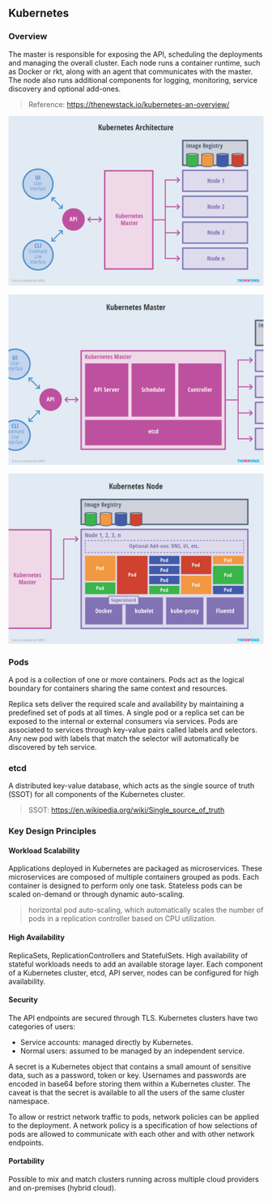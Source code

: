 
## Kubernetes

### Overview
The master is responsible for exposing the API, scheduling the deployments and managing the overall cluster.
Each node runs a container runtime, such as Docker or rkt, along with an agent that communicates with the master.
The node also runs additional components for logging, monitoring, service discovery and optional add-ones.
> Reference: https://thenewstack.io/kubernetes-an-overview/

![](../img/Chart_02_Kubernetes-Architecture.png)

![](../img/Chart_03_Kubernetes-Master.png)

![](../img/Chart_04_Kubernetes-Node.png)

### Pods
A pod is a collection of one or more containers. Pods act as the logical boundary for containers sharing the same context and resources.

Replica sets deliver the required scale and availability by maintaining a predefined set of pods at all times.
A single pod or a replica set can be exposed to the internal or external consumers via services. Pods are associated to services through key-value pairs called labels and selectors. Any new pod with labels that match the selector will automatically be discovered by teh service.

### etcd
A distributed key-value database, which acts as the single source of truth (SSOT) for all components of the Kubernetes cluster.

> SSOT: https://en.wikipedia.org/wiki/Single_source_of_truth

### Key Design Principles

#### Workload Scalability
Applications deployed in Kubernetes are packaged as microservices. These microservices are composed of multiple containers grouped as pods. Each container is designed to perform only one task. Stateless pods can be scaled on-demand or through dynamic auto-scaling.
> horizontal pod auto-scaling, which automatically scales the number of pods in a replication controller based on CPU utilization.


#### High Availability
ReplicaSets, ReplicationControllers and StatefulSets.
High availability of stateful workloads needs to add an available storage layer.
Each component of a Kubernetes cluster, etcd, API server, nodes can be configured for high availability.

#### Security
The API endpoints are secured through TLS.
Kubernetes clusters have two categories of users:
- Service accounts: managed directly by Kubernetes.
- Normal users: assumed to be managed by an independent service.

A secret is a Kubernetes object that contains a small amount of sensitive data, such as a password, token or key.
Usernames and passwords are encoded in base64 before storing them within a Kubernetes cluster. The caveat is that the secret is available to all the users of the same cluster namespace.

To allow or restrict network traffic to pods, network policies can be applied to the deployment.
A network policy is a specification of how selections of pods are allowed to communicate with each other and with other network endpoints.

#### Portability
Possible to mix and match clusters running across multiple cloud providers and on-premises (hybrid cloud).

